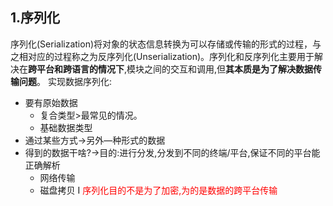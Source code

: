 ## 1.序列化

序列化(Serialization)将对象的状态信息转换为可以存储或传输的形式的过程，与之相对应的过程称之为反序列化(Unserialization)。序列化和反序列化主要用于解决在**跨平台和跨语言的情况下**,模块之间的交互和调用,但**其本质是为了解决数据传输问题**。
实现数据序列化:

- 要有原始数据
  - 复合类型>最常见的情况。
  - 基础数据类型
- 通过某些方式→另外—种形式的数据
- 得到的数据干啥?→目的:进行分发,分发到不同的终端/平台,保证不同的平台能正确解析
  - 网络传输
  - 磁盘拷贝
    I
    <font color="red">序列化目的不是为了加密,为的是数据的跨平台传输</font>


